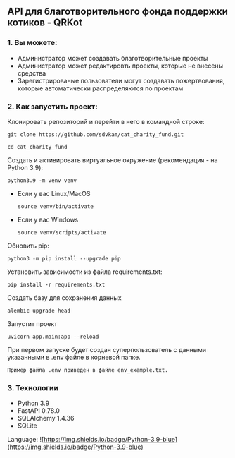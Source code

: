 ## API для благотворительного фонда поддержки котиков - QRKot

### 1. Вы можете:
- Администратор может создавать благотворительные проекты
- Администратор может редактировть проекты, которые не внесены средства
- Зарегистрированые пользователи могут создавать пожертвования, которые автоматически распределяются по проектам

### 2. Как запустить проект:

   Клонировать репозиторий и перейти в него в командной строке:
```
git clone https://github.com/sdvkam/cat_charity_fund.git
```
```
cd cat_charity_fund
```
Cоздать и активировать виртуальное окружение (рекомендация - на Python 3.9):
```
python3.9 -m venv venv
```
* Если у вас Linux/MacOS
    ```
    source venv/bin/activate
    ```
* Если у вас Windows
    ```
    source venv/scripts/activate
    ```
Обновить pip:
```
python3 -m pip install --upgrade pip
```
Установить зависимости из файла requirements.txt:
```
pip install -r requirements.txt
```
Создать базу для сохранения данных
```
alembic upgrade head
```
Запустит проект
```
uvicorn app.main:app --reload
```
При первом запуске будет создан суперпользователь с данными указанными в .env файле в корневой папке.
```
Пример файла .env приведен в файле env_example.txt.
```

### 3. Технологии
- Python 3.9
- FastAPI 0.78.0
- SQLAlchemy 1.4.36
- SQLite

Language: ![https://img.shields.io/badge/Python-3.9-blue](https://img.shields.io/badge/Python-3.9-blue)
